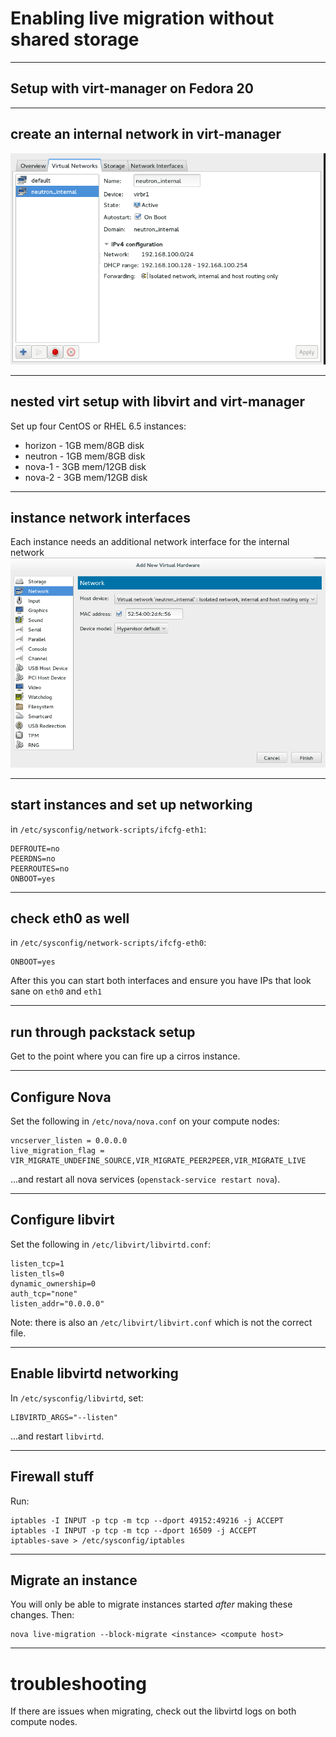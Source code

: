# Enabling live migration without shared storage

---

## Setup with virt-manager on Fedora 20

---

## create an internal network in virt-manager

![example](assets/libvirt-network.png)

---

## nested virt setup with libvirt and virt-manager

Set up four CentOS or RHEL 6.5 instances:

 * horizon - 1GB mem/8GB disk
 * neutron - 1GB mem/8GB disk
 * nova-1 - 3GB mem/12GB disk
 * nova-2 - 3GB mem/12GB disk

---

## instance network interfaces

Each instance needs an additional network interface for the internal network
![example-network](assets/instance-network.png)

---

## start instances and set up networking

in `/etc/sysconfig/network-scripts/ifcfg-eth1`:

    DEFROUTE=no
    PEERDNS=no
    PEERROUTES=no
    ONBOOT=yes

---
## check eth0 as well

in `/etc/sysconfig/network-scripts/ifcfg-eth0`:

    ONBOOT=yes

After this you can start both interfaces and ensure you have IPs that look sane on `eth0` and `eth1`

---

## run through packstack setup

Get to the point where you can fire up a cirros instance.

---

## Configure Nova

Set the following in `/etc/nova/nova.conf` on your compute nodes:

    vncserver_listen = 0.0.0.0
    live_migration_flag = VIR_MIGRATE_UNDEFINE_SOURCE,VIR_MIGRATE_PEER2PEER,VIR_MIGRATE_LIVE

...and restart all nova services (`openstack-service restart nova`).

---

## Configure libvirt

Set the following in `/etc/libvirt/libvirtd.conf`:

    listen_tcp=1
    listen_tls=0
    dynamic_ownership=0
    auth_tcp="none"
    listen_addr="0.0.0.0"

Note: there is also an `/etc/libvirt/libvirt.conf` which is not the correct file.

---

## Enable libvirtd networking

In `/etc/sysconfig/libvirtd`, set:

    LIBVIRTD_ARGS="--listen"

...and restart `libvirtd`.

---

## Firewall stuff

Run:

    iptables -I INPUT -p tcp -m tcp --dport 49152:49216 -j ACCEPT 
    iptables -I INPUT -p tcp -m tcp --dport 16509 -j ACCEPT 
    iptables-save > /etc/sysconfig/iptables

---

## Migrate an instance

You will only be able to migrate instances started *after* making
these changes.  Then:

    nova live-migration --block-migrate <instance> <compute host>

---

# troubleshooting

If there are issues when migrating, check out the libvirtd logs on both compute nodes.

